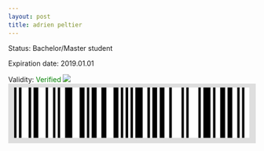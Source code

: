 ```yaml
---
layout: post
title: adrien peltier
---
```


Status: Bachelor/Master student

Expiration date: 2019.01.01

Validity: <font color="green"> Verified</font> 
![](/members/img/adrien_peltier.png)
![](/members/img/bar.png)
